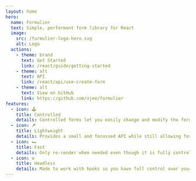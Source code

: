 ```yaml
---
layout: home
hero:
  name: Formulier
  text: Simple, performant form library for React
  image:
    src: /formulier-logo-hero.svg
    alt: Logo
  actions:
    - theme: brand
      text: Get Started
      link: /react/guide/getting-started
    - theme: alt
      text: API
      link: /react/api/use-create-form
    - theme: alt
      text: View on GitHub
      link: https://github.com/vjee/formulier
features:
  - icon: 🕹️
    title: Controlled
    details: Controlled forms let you easily change and modify the form's state.
  - icon: 🪶
    title: Lightweight
    details: Provides a small and focussed API while still allowing for complex forms.
  - icon: 🏎️
    title: Fast
    details: Only re-render when needed even though it is fully controlled.
  - icon: ⚙️
    title: Headless
    details: Made to work with hooks so you have full control over your form fields.
---
```

